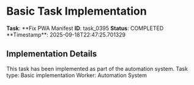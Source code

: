 # Basic Task Implementation

**Task**: **Fix PWA Manifest
**ID**: task_0395
**Status**: COMPLETED
**Timestamp\*\*: 2025-09-18T22:47:25.701329

## Implementation Details

This task has been implemented as part of the automation system.
Task type: Basic implementation
Worker: Automation System
